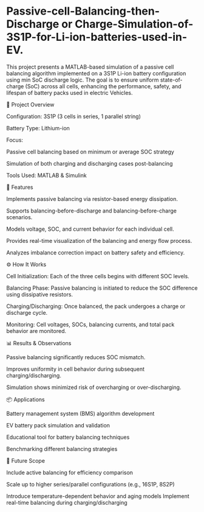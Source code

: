 # Passive-cell-Balancing-then-Discharge or Charge-Simulation-of-3S1P-for-Li-ion-batteries-used-in-EV.
This project presents a MATLAB-based simulation of a passive cell balancing algorithm implemented on a 3S1P Li-ion battery configuration using min SoC discharge logic. The goal is to ensure uniform state-of-charge (SoC) across all cells, enhancing the performance, safety, and lifespan of battery packs used in electric Vehicles. 

🔋 Project Overview

Configuration: 3S1P (3 cells in series, 1 parallel string)

Battery Type: Lithium-ion

Focus:

Passive cell balancing based on minimum or average SOC strategy

Simulation of both charging and discharging cases post-balancing

Tools Used: MATLAB & Simulink

📌 Features

Implements passive balancing via resistor-based energy dissipation.

Supports balancing-before-discharge and balancing-before-charge scenarios.

Models voltage, SOC, and current behavior for each individual cell.

Provides real-time visualization of the balancing and energy flow process.

Analyzes imbalance correction impact on battery safety and efficiency.

⚙️ How It Works

Cell Initialization: Each of the three cells begins with different SOC levels.

Balancing Phase: Passive balancing is initiated to reduce the SOC difference using dissipative resistors.

Charging/Discharging: Once balanced, the pack undergoes a charge or discharge cycle.

Monitoring: Cell voltages, SOCs, balancing currents, and total pack behavior are monitored.

📊 Results & Observations

Passive balancing significantly reduces SOC mismatch.

Improves uniformity in cell behavior during subsequent charging/discharging.

Simulation shows minimized risk of overcharging or over-discharging.

📦 Applications

Battery management system (BMS) algorithm development

EV battery pack simulation and validation

Educational tool for battery balancing techniques

Benchmarking different balancing strategies

🧠 Future Scope

Include active balancing for efficiency comparison

Scale up to higher series/parallel configurations (e.g., 16S1P, 8S2P)

Introduce temperature-dependent behavior and aging models
Implement real-time balancing during charging/discharging


